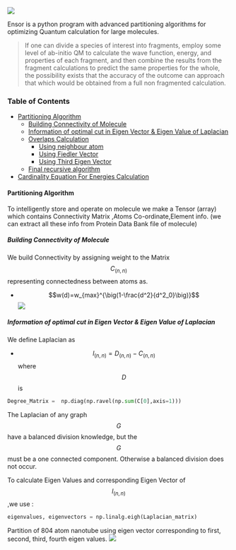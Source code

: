 ![](https://ojas-singh.github.io/xxz.png)

Ensor is a python program with advanced partitioning algorithms for optimizing Quantum calculation for large molecules.
> If one can divide a species of interest into fragments, employ some level of ab-initio QM to calculate the wave function, energy, and properties of each fragment, and then combine the results from the fragment calculations to predict the same properties for the whole, the possibility exists that the accuracy of the outcome can approach that which would be obtained from a full non fragmented calculation.

### Table of Contents

* [Partitioning Algorithm](#partitioning-algorithm)
	* [Building Connectivity of Molecule](#build-con-matrix)
	* [Information of optimal cut in Eigen Vector & Eigen Value of Laplacian](#laplacian)
	* [Overlaps Calculation](#overlap)
		* [Using neighbour atom](#neighbour)
		* [Using Fiedler Vector](#fiedler)
		* [Using Third Eigen Vector](#thirdeigh)
	* [Final recursive algorithm](#algorithm)
* [Cardinality Equation For Energies Calculation](#equation)
#### Partitioning Algorithm
To intelligently store and operate on molecule we make a Tensor (array) which contains Connectivity Matrix ,Atoms Co-ordinate,Element info. (we can extract all these info from Protein Data Bank file of molecule) 

##### Building Connectivity of Molecule
We build Connectivity by assigning weight to the Matrix $$C_(n,n)$$ representing connectedness between atoms as. 

* $$w(d)=w_{max}^{\big(1-\frac{d^2}{d^2_0}\big)}$$
![](https://ojas-singh.github.io/gausconw.jpeg)

##### Information of optimal cut in Eigen Vector & Eigen Value of Laplacian

We define Laplacian as
* $$l_(n,n)=D_(n,n)-C_(n,n)$$ where $$D$$ is 
```python
Degree_Matrix =  np.diag(np.ravel(np.sum(C[0],axis=1))) 
```
The Laplacian of any graph $$G$$ have a balanced division knowledge, but the $$G$$ must be a one connected component. Otherwise a balanced division does not occur. 

To calculate Eigen Values and corresponding Eigen Vector of $$l_(n,n)$$ ,we use :

```python
eigenvalues, eigenvectors = np.linalg.eigh(Laplacian_matrix)
```

Partition of 804 atom nanotube using eigen vector corresponding to first, second, third, fourth eigen values.
![](https://ojas-singh.github.io/Untitled-2.png )

